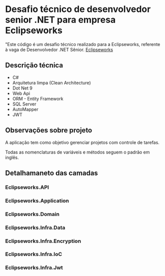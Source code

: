 # Desafio técnico de desenvolvedor senior .NET para empresa Eclipseworks
"Este código é um desafio técnico realizado para a Eclipseworks, referente à vaga de Desenvolvedor .NET Sênior.
[Eclipseworks](https://eclipseworks.com.br/)
## Descrição técnica
- C#
- Arquitetura limpa (Clean Architecture)
- Dot Net 9
- Web Api
- ORM - Entity Framework
- SQL Server
- AutoMapper
- JWT
## Observações sobre projeto
A aplicação tem como objetivo gerenciar projetos com controle de tarefas.

Todas as nomenclaturas de variáveis e métodos seguem o padrão em inglês.


## Detalhamaneto das camadas

### Eclipseworks.API

### Eclipseworks.Application

### Eclipseworks.Domain

### Eclipseworks.Infra.Data

### Eclipseworks.Infra.Encryption

### Eclipseworks.Infra.IoC

### Eclipseworks.Infra.Jwt